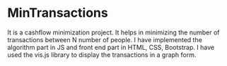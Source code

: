 # MinTransactions
It is a cashflow minimization project.
It helps in minimizing the number of transactions between N number of people.
I have implemented the algorithm part in JS and front end part in HTML, CSS, Bootstrap.
I have used the vis.js library to display the transactions in a graph form.
